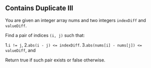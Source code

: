 ## Contains Duplicate III

You are given an integer array nums and two integers `indexDiff` and `valueDiff`.

Find a pair of indices `(i, j)` such that:

 1.`i != j`,
 2.`abs(i - j) <= indexDiff`.
 3.`abs(nums[i] - nums[j]) <= valueDiff`, and 

Return true if such pair exists or false otherwise.
